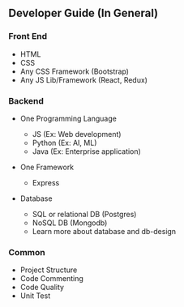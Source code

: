 ## Developer Guide (In General)

### Front End
- HTML
- CSS
- Any CSS Framework (Bootstrap)
- Any JS Lib/Framework (React, Redux)


### Backend
- One Programming Language
  - JS (Ex: Web development)
  - Python (Ex: AI, ML)
  - Java (Ex: Enterprise application)

- One Framework
  - Express

- Database
  - SQL or relational DB (Postgres)
  - NoSQL DB (Mongodb)
  - Learn more about database and db-design


### Common
- Project Structure
- Code Commenting
- Code Quality
- Unit Test